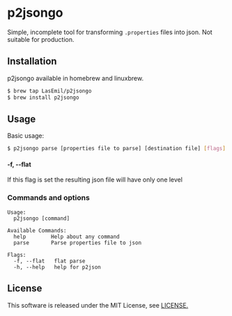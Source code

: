 # p2jsongo

Simple, incomplete tool for transforming `.properties` files into json. Not suitable for production.

## Installation

p2jsongo available in homebrew and linuxbrew.

```bash
$ brew tap LasEmil/p2jsongo
$ brew install p2jsongo
```

## Usage

Basic usage:

```bash
$ p2jsongo parse [properties file to parse] [destination file] [flags]
```

#### -f, --flat

If this flag is set the resulting json file will have only one level

### Commands and options

```
Usage:
  p2jsongo [command]

Available Commands:
  help        Help about any command
  parse       Parse properties file to json

Flags:
  -f, --flat   flat parse
  -h, --help   help for p2json
```

## License

This software is released under the MIT License, see [LICENSE.](https://github.com/LasEmil/p2jsongo/blob/master/LICENSE)
